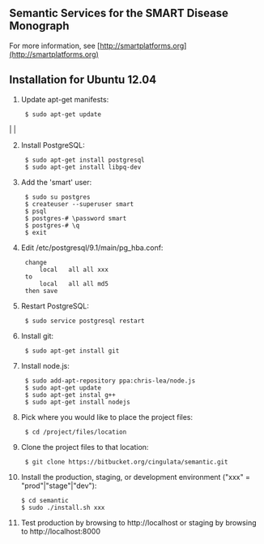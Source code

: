 Semantic Services for the SMART Disease Monograph
-------------------------------------------------

For more information, see [http://smartplatforms.org](http://smartplatforms.org)

Installation for Ubuntu 12.04
-----------------------------

1. Update apt-get manifests:

        $ sudo apt-get update
| |

2. Install PostgreSQL:

        $ sudo apt-get install postgresql
        $ sudo apt-get install libpq-dev


3. Add the 'smart' user:

        $ sudo su postgres
        $ createuser --superuser smart
        $ psql
        $ postgres-# \password smart
        $ postgres-# \q
        $ exit


4. Edit /etc/postgresql/9.1/main/pg_hba.conf:

        change
            local	all	all	xxx
        to
            local	all	all	md5
        then save


5. Restart PostgreSQL:

        $ sudo service postgresql restart


6. Install git:

        $ sudo apt-get install git


7. Install node.js:

        $ sudo add-apt-repository ppa:chris-lea/node.js
        $ sudo apt-get update
        $ sudo apt-get instal g++
        $ sudo apt-get install nodejs


8. Pick where you would like to place the project files:

        $ cd /project/files/location


9. Clone the project files to that location:

        $ git clone https://bitbucket.org/cingulata/semantic.git


10. Install the production, staging, or development environment ("xxx" = "prod"|"stage"|"dev"):

        $ cd semantic
        $ sudo ./install.sh xxx


11. Test production by browsing to http://localhost or staging by browsing to http://localhost:8000

